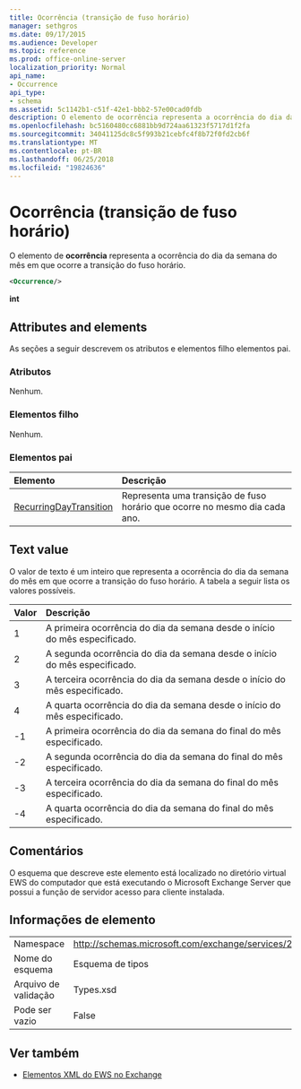 ```yaml
---
title: Ocorrência (transição de fuso horário)
manager: sethgros
ms.date: 09/17/2015
ms.audience: Developer
ms.topic: reference
ms.prod: office-online-server
localization_priority: Normal
api_name:
- Occurrence
api_type:
- schema
ms.assetid: 5c1142b1-c51f-42e1-bbb2-57e00cad0fdb
description: O elemento de ocorrência representa a ocorrência do dia da semana do mês em que ocorre a transição do fuso horário.
ms.openlocfilehash: bc5160480cc6881bb9d724aa61323f5717d1f2fa
ms.sourcegitcommit: 34041125dc8c5f993b21cebfc4f8b72f0fd2cb6f
ms.translationtype: MT
ms.contentlocale: pt-BR
ms.lasthandoff: 06/25/2018
ms.locfileid: "19824636"
---
```

# <a name="occurrence-time-zone-transition"></a>Ocorrência (transição de fuso horário)

O elemento de **ocorrência** representa a ocorrência do dia da semana do mês em que ocorre a transição do fuso horário. 
  
```xml
<Occurrence/>
```

**int**

## <a name="attributes-and-elements"></a>Attributes and elements

As seções a seguir descrevem os atributos e elementos filho elementos pai.
  
### <a name="attributes"></a>Atributos

Nenhum.
  
### <a name="child-elements"></a>Elementos filho

Nenhum.
  
### <a name="parent-elements"></a>Elementos pai

|**Elemento**|**Descrição**|
|:-----|:-----|
|[RecurringDayTransition](recurringdaytransition.md) <br/> |Representa uma transição de fuso horário que ocorre no mesmo dia cada ano.  <br/> |
   
## <a name="text-value"></a>Text value

O valor de texto é um inteiro que representa a ocorrência do dia da semana do mês em que ocorre a transição do fuso horário. A tabela a seguir lista os valores possíveis.
  
|**Valor**|**Descrição**|
|:-----|:-----|
|1  <br/> |A primeira ocorrência do dia da semana desde o início do mês especificado.  <br/> |
|2  <br/> |A segunda ocorrência do dia da semana desde o início do mês especificado.  <br/> |
|3  <br/> |A terceira ocorrência do dia da semana desde o início do mês especificado.  <br/> |
|4  <br/> |A quarta ocorrência do dia da semana desde o início do mês especificado.  <br/> |
|-1  <br/> |A primeira ocorrência do dia da semana do final do mês especificado.  <br/> |
|-2  <br/> |A segunda ocorrência do dia da semana do final do mês especificado.  <br/> |
|-3  <br/> |A terceira ocorrência do dia da semana do final do mês especificado.  <br/> |
|-4  <br/> |A quarta ocorrência do dia da semana do final do mês especificado.  <br/> |
   
## <a name="remarks"></a>Comentários

O esquema que descreve este elemento está localizado no diretório virtual EWS do computador que está executando o Microsoft Exchange Server que possui a função de servidor acesso para cliente instalada.
  
## <a name="element-information"></a>Informações de elemento

|||
|:-----|:-----|
|Namespace  <br/> |http://schemas.microsoft.com/exchange/services/2006/types  <br/> |
|Nome do esquema  <br/> |Esquema de tipos  <br/> |
|Arquivo de validação  <br/> |Types.xsd  <br/> |
|Pode ser vazio  <br/> |False  <br/> |
   
## <a name="see-also"></a>Ver também

- [Elementos XML do EWS no Exchange](ews-xml-elements-in-exchange.md)

